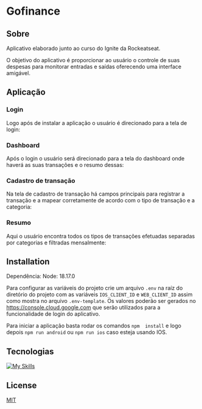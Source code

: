 # Gofinance

## Sobre

Aplicativo elaborado junto ao curso do Ignite da Rockeatseat.

O objetivo do aplicativo é proporcionar ao usuário o controle de suas despesas para monitorar entradas e saídas oferecendo uma interface amigável.

## Aplicação

### Login

Logo após de instalar a aplicação o usuário é direcionado para a tela de login:

### Dashboard

Após o login o usuário será direcionado para a tela do dashboard onde haverá as suas transações e o resumo dessas:

### Cadastro de transação

Na tela de cadastro de transação há campos principais para registrar a transação e a mapear corretamente de acordo com o tipo de transação e a categoria:

### Resumo

Aqui o usuário encontra todos os tipos de transações efetuadas separadas por categorias e filtradas mensalmente:

## Installation

Dependência: Node: 18.17.0

Para configurar as variáveis do projeto crie um arquivo `.env` na raíz do diretório do projeto com as variáveis `IOS_CLIENT_ID` e `WEB_CLIENT_ID` assim como mostra no arquivo `.env-template`. Os valores poderão ser gerados no https://console.cloud.google.com que serão utilizados para a funcionalidade de login do aplicativo.

Para iniciar a aplicação basta rodar os comandos `npm  install` e logo depois `npm run android` ou `npm run ios` caso esteja usando IOS.

## Tecnologias

[![My Skills](https://skillicons.dev/icons?i=react,ts)](https://skillicons.dev)

## License

[MIT](https://choosealicense.com/licenses/mit/)
